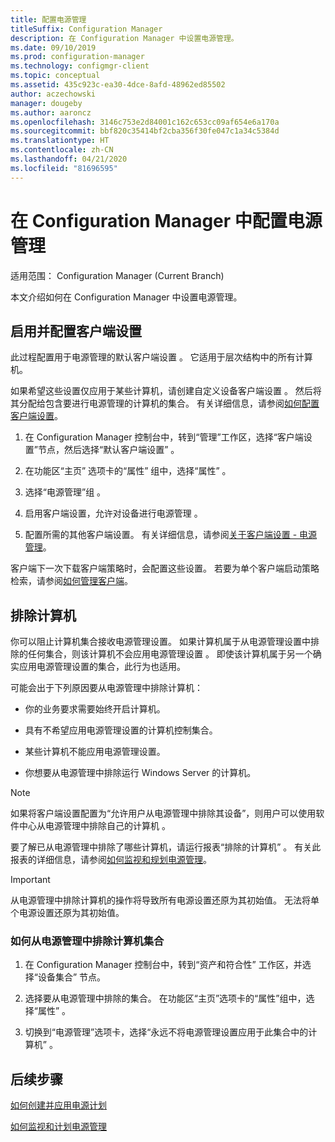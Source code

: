 ```yaml
---
title: 配置电源管理
titleSuffix: Configuration Manager
description: 在 Configuration Manager 中设置电源管理。
ms.date: 09/10/2019
ms.prod: configuration-manager
ms.technology: configmgr-client
ms.topic: conceptual
ms.assetid: 435c923c-ea30-4dce-8afd-48962ed85502
author: aczechowski
manager: dougeby
ms.author: aaroncz
ms.openlocfilehash: 3146c753e2d84001c162c653cc09af654e6a170a
ms.sourcegitcommit: bbf820c35414bf2cba356f30fe047c1a34c5384d
ms.translationtype: HT
ms.contentlocale: zh-CN
ms.lasthandoff: 04/21/2020
ms.locfileid: "81696595"
---
```

# <a name="configure-power-management-in-configuration-manager"></a>在 Configuration Manager 中配置电源管理

适用范围：  Configuration Manager (Current Branch)

本文介绍如何在 Configuration Manager 中设置电源管理。

## <a name="enable-and-configure-client-settings"></a>启用并配置客户端设置

此过程配置用于电源管理的默认客户端设置  。 它适用于层次结构中的所有计算机。

如果希望这些设置仅应用于某些计算机，请创建自定义设备客户端设置  。 然后将其分配给包含要进行电源管理的计算机的集合。 有关详细信息，请参阅[如何配置客户端设置](../../deploy/configure-client-settings.md)。  

1. 在 Configuration Manager 控制台中，转到“管理”工作区，选择“客户端设置”节点，然后选择“默认客户端设置”    。

1. 在功能区“主页”  选项卡的“属性”  组中，选择“属性”  。  

1. 选择“电源管理”组  。  

1. 启用客户端设置，允许对设备进行电源管理  。

1. 配置所需的其他客户端设置。 有关详细信息，请参阅[关于客户端设置 - 电源管理](../../deploy/about-client-settings.md#power-management)。  

客户端下一次下载客户端策略时，会配置这些设置。 若要为单个客户端启动策略检索，请参阅[如何管理客户端](../manage-clients.md#BKMK_PolicyRetrieval)。  

## <a name="exclude-computers"></a>排除计算机

你可以阻止计算机集合接收电源管理设置。 如果计算机属于从电源管理设置中排除的任何集合，则该计算机不会应用电源管理设置  。 即使该计算机属于另一个确实应用电源管理设置的集合，此行为也适用。  

可能会出于下列原因要从电源管理中排除计算机：  

- 你的业务要求需要始终开启计算机。  

- 具有不希望应用电源管理设置的计算机控制集合。  

- 某些计算机不能应用电源管理设置。  

- 你想要从电源管理中排除运行 Windows Server 的计算机。  

> [!NOTE]  
> 如果将客户端设置配置为“允许用户从电源管理中排除其设备”，则用户可以使用软件中心从电源管理中排除自己的计算机  。  

要了解已从电源管理中排除了哪些计算机，请运行报表“排除的计算机”  。 有关此报表的详细信息，请参阅[如何监视和规划电源管理](monitor-and-plan-for-power-management.md#BKMK_Excluded)。  

> [!IMPORTANT]  
> 从电源管理中排除计算机的操作将导致所有电源设置还原为其初始值。 无法将单个电源设置还原为其初始值。  

### <a name="how-to-exclude-a-collection-of-computers-from-power-management"></a>如何从电源管理中排除计算机集合  

1. 在 Configuration Manager 控制台中，转到“资产和符合性”  工作区，并选择“设备集合”  节点。  

1. 选择要从电源管理中排除的集合。 在功能区“主页”选项卡的“属性”组中，选择“属性”    。  

1. 切换到“电源管理”选项卡，选择“永远不将电源管理设置应用于此集合中的计算机”   。  

## <a name="next-steps"></a>后续步骤

[如何创建并应用电源计划](create-and-apply-power-plans.md)

[如何监视和计划电源管理](monitor-and-plan-for-power-management.md)
